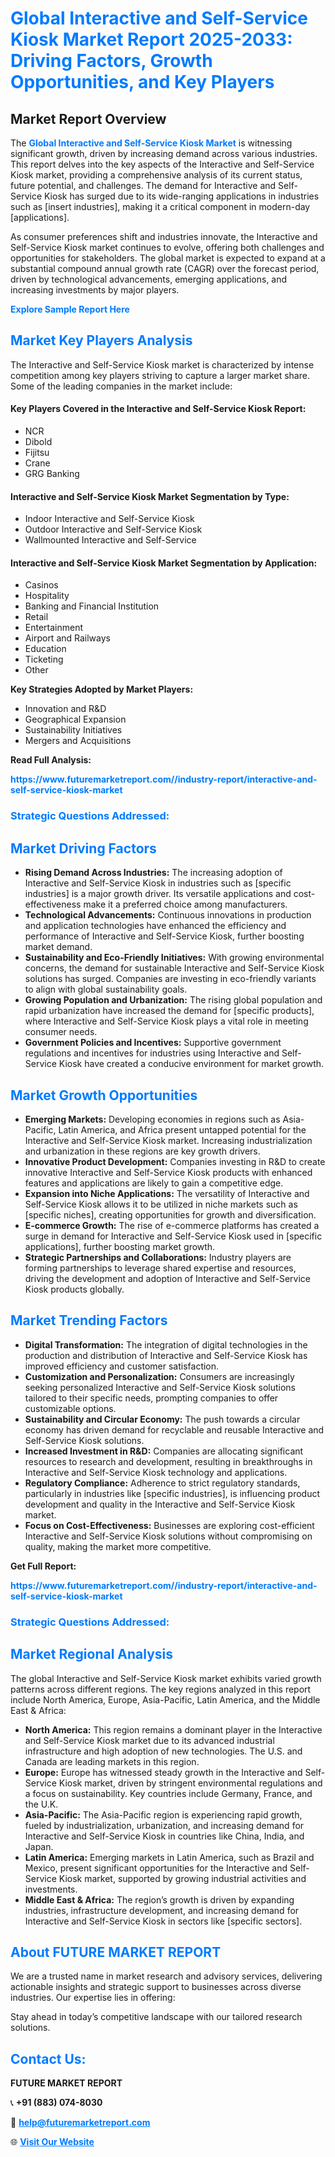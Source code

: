 <h1 style="color: #007BFF;">Global Interactive and Self-Service Kiosk Market Report 2025-2033: Driving Factors, Growth Opportunities, and Key Players</h1>

<section id="overview">
<h2>Market Report Overview</h2>
<p>The <a href="https://www.futuremarketreport.com//industry-report/interactive-and-self-service-kiosk-market" style="color: #007BFF; text-decoration: none;"><strong>Global Interactive and Self-Service Kiosk Market</strong></a> is witnessing significant growth, driven by increasing demand across various industries. This report delves into the key aspects of the Interactive and Self-Service Kiosk market, providing a comprehensive analysis of its current status, future potential, and challenges. The demand for Interactive and Self-Service Kiosk has surged due to its wide-ranging applications in industries such as [insert industries], making it a critical component in modern-day [applications].</p>
<p>As consumer preferences shift and industries innovate, the Interactive and Self-Service Kiosk market continues to evolve, offering both challenges and opportunities for stakeholders. The global market is expected to expand at a substantial compound annual growth rate (CAGR) over the forecast period, driven by technological advancements, emerging applications, and increasing investments by major players.</p>
</section>

<section id="overview">
<p><a href="https://www.futuremarketreport.com//request-sample/reportId=46605" style="color: #007BFF; text-decoration: none;"><strong>Explore Sample Report Here</strong></a></p>
</section>

<section id="key-players">
<h2 style="color: #007BFF;">Market Key Players Analysis</h2>
<p>The Interactive and Self-Service Kiosk market is characterized by intense competition among key players striving to capture a larger market share. Some of the leading companies in the market include:</p>
<h4>Key Players Covered in the Interactive and Self-Service Kiosk Report:</h4>
<ul><li>NCR</li><li>Dibold</li><li>Fijitsu</li><li>Crane</li><li>GRG Banking</li></ul>
<h4>Interactive and Self-Service Kiosk Market Segmentation by Type:</h4>
<ul><li>Indoor Interactive and Self-Service Kiosk</li><li>Outdoor Interactive and Self-Service Kiosk</li><li>Wallmounted Interactive and Self-Service</li></ul>

<h4>Interactive and Self-Service Kiosk Market Segmentation by Application:</h4>
<ul><li>Casinos</li><li>Hospitality</li><li>Banking and Financial Institution</li><li>Retail</li><li>Entertainment</li><li>Airport and Railways</li><li>Education</li><li>Ticketing</li><li>Other</li></ul>
<p><strong>Key Strategies Adopted by Market Players:</strong></p>
<ul>
<li>Innovation and R&D</li>
<li>Geographical Expansion</li>
<li>Sustainability Initiatives</li>
<li>Mergers and Acquisitions</li>
</ul>
</section>

<section>
<p><strong>Read Full Analysis: </strong></p><a href="https://www.futuremarketreport.com//industry-report/interactive-and-self-service-kiosk-market" style="color: #007BFF; text-decoration: none;"><strong>https://www.futuremarketreport.com//industry-report/interactive-and-self-service-kiosk-market</strong></a>
<h3 style="color: #007BFF;">Strategic Questions Addressed:</h3>
</section>

<section id="driving-factors">
<h2 style="color: #007BFF;">Market Driving Factors</h2>
<ul>
<li><strong>Rising Demand Across Industries:</strong> The increasing adoption of Interactive and Self-Service Kiosk in industries such as [specific industries] is a major growth driver. Its versatile applications and cost-effectiveness make it a preferred choice among manufacturers.</li>
<li><strong>Technological Advancements:</strong> Continuous innovations in production and application technologies have enhanced the efficiency and performance of Interactive and Self-Service Kiosk, further boosting market demand.</li>
<li><strong>Sustainability and Eco-Friendly Initiatives:</strong> With growing environmental concerns, the demand for sustainable Interactive and Self-Service Kiosk solutions has surged. Companies are investing in eco-friendly variants to align with global sustainability goals.</li>
<li><strong>Growing Population and Urbanization:</strong> The rising global population and rapid urbanization have increased the demand for [specific products], where Interactive and Self-Service Kiosk plays a vital role in meeting consumer needs.</li>
<li><strong>Government Policies and Incentives:</strong> Supportive government regulations and incentives for industries using Interactive and Self-Service Kiosk have created a conducive environment for market growth.</li>
</ul>
</section>

<section id="growth-opportunities">
<h2 style="color: #007BFF;">Market Growth Opportunities</h2>
<ul>
<li><strong>Emerging Markets:</strong> Developing economies in regions such as Asia-Pacific, Latin America, and Africa present untapped potential for the Interactive and Self-Service Kiosk market. Increasing industrialization and urbanization in these regions are key growth drivers.</li>
<li><strong>Innovative Product Development:</strong> Companies investing in R&D to create innovative Interactive and Self-Service Kiosk products with enhanced features and applications are likely to gain a competitive edge.</li>
<li><strong>Expansion into Niche Applications:</strong> The versatility of Interactive and Self-Service Kiosk allows it to be utilized in niche markets such as [specific niches], creating opportunities for growth and diversification.</li>
<li><strong>E-commerce Growth:</strong> The rise of e-commerce platforms has created a surge in demand for Interactive and Self-Service Kiosk used in [specific applications], further boosting market growth.</li>
<li><strong>Strategic Partnerships and Collaborations:</strong> Industry players are forming partnerships to leverage shared expertise and resources, driving the development and adoption of Interactive and Self-Service Kiosk products globally.</li>
</ul>
</section>

<section id="trending-factors">
<h2 style="color: #007BFF;">Market Trending Factors</h2>
<ul>
<li><strong>Digital Transformation:</strong> The integration of digital technologies in the production and distribution of Interactive and Self-Service Kiosk has improved efficiency and customer satisfaction.</li>
<li><strong>Customization and Personalization:</strong> Consumers are increasingly seeking personalized Interactive and Self-Service Kiosk solutions tailored to their specific needs, prompting companies to offer customizable options.</li>
<li><strong>Sustainability and Circular Economy:</strong> The push towards a circular economy has driven demand for recyclable and reusable Interactive and Self-Service Kiosk solutions.</li>
<li><strong>Increased Investment in R&D:</strong> Companies are allocating significant resources to research and development, resulting in breakthroughs in Interactive and Self-Service Kiosk technology and applications.</li>
<li><strong>Regulatory Compliance:</strong> Adherence to strict regulatory standards, particularly in industries like [specific industries], is influencing product development and quality in the Interactive and Self-Service Kiosk market.</li>
<li><strong>Focus on Cost-Effectiveness:</strong> Businesses are exploring cost-efficient Interactive and Self-Service Kiosk solutions without compromising on quality, making the market more competitive.</li>
</ul>
</section>

<section>
<p><strong>Get Full Report: </strong></p><a href="https://www.futuremarketreport.com//industry-report/interactive-and-self-service-kiosk-market" style="color: #007BFF; text-decoration: none;"><strong>https://www.futuremarketreport.com//industry-report/interactive-and-self-service-kiosk-market</strong></a>
<h3 style="color: #007BFF;">Strategic Questions Addressed:</h3>
</section>


<section id="regional-analysis">
<h2 style="color: #007BFF;">Market Regional Analysis</h2>
<p>The global Interactive and Self-Service Kiosk market exhibits varied growth patterns across different regions. The key regions analyzed in this report include North America, Europe, Asia-Pacific, Latin America, and the Middle East & Africa:</p>
<ul>
<li><strong>North America:</strong> This region remains a dominant player in the Interactive and Self-Service Kiosk market due to its advanced industrial infrastructure and high adoption of new technologies. The U.S. and Canada are leading markets in this region.</li>
<li><strong>Europe:</strong> Europe has witnessed steady growth in the Interactive and Self-Service Kiosk market, driven by stringent environmental regulations and a focus on sustainability. Key countries include Germany, France, and the U.K.</li>
<li><strong>Asia-Pacific:</strong> The Asia-Pacific region is experiencing rapid growth, fueled by industrialization, urbanization, and increasing demand for Interactive and Self-Service Kiosk in countries like China, India, and Japan.</li>
<li><strong>Latin America:</strong> Emerging markets in Latin America, such as Brazil and Mexico, present significant opportunities for the Interactive and Self-Service Kiosk market, supported by growing industrial activities and investments.</li>
<li><strong>Middle East & Africa:</strong> The region’s growth is driven by expanding industries, infrastructure development, and increasing demand for Interactive and Self-Service Kiosk in sectors like [specific sectors].</li>
</ul>
</section>

<footer>
<h2 style="color: #007BFF;">About FUTURE MARKET REPORT</h2>
<p>We are a trusted name in market research and advisory services, delivering actionable insights and strategic support to businesses across diverse industries. Our expertise lies in offering:</p>

<p>Stay ahead in today’s competitive landscape with our tailored research solutions.</p>

<h2 style="color: #007BFF;">Contact Us:</h2>
<p><strong>FUTURE MARKET REPORT</strong></p>
<p>📞 <strong>+91 (883) 074-8030</strong></p>
<p>📧 <strong><a href="mailto:help@futuremarketreport.com" style="color: #007BFF;">help@futuremarketreport.com</a></strong></p>
<p>🌐 <strong><a href="https://www.futuremarketreport.com/" style="color: #007BFF;">Visit Our Website</a></strong></p>
</footer>